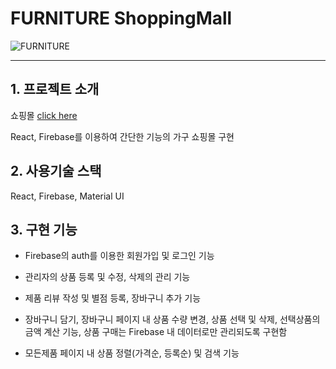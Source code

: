 # FURNITURE ShoppingMall

![FURNITURE](https://user-images.githubusercontent.com/76725372/140646173-f17d2abe-18a7-4fa6-87e5-c7b9e3b21e78.png)

---

## 1. 프로젝트 소개

쇼핑몰 [click here](https://todo-28bff.web.app)

React, Firebase를 이용하여 간단한 기능의 가구 쇼핑몰 구현

## 2. 사용기술 스택

React, Firebase, Material UI

## 3. 구현 기능

- Firebase의 auth를 이용한 회원가입 및 로그인 기능

- 관리자의 상품 등록 및 수정, 삭제의 관리 기능

- 제품 리뷰 작성 및 별점 등록, 장바구니 추가 기능

- 장바구니 담기, 장바구니 페이지 내 상품 수량 변경, 상품 선택 및 삭제, 선택상품의 금액 계산 기능, 상품 구매는 Firebase 내 데이터로만 관리되도록 구현함

- 모든제품 페이지 내 상품 정렬(가격순, 등록순) 및 검색 기능
